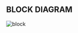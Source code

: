 ## BLOCK DIAGRAM
![block](https://user-images.githubusercontent.com/98818208/156870862-ebeb6bda-e53a-4bdc-ba59-aa73570825ee.jpeg)
